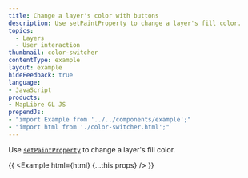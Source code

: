 ```yaml
---
title: Change a layer's color with buttons
description: Use setPaintProperty to change a layer's fill color.
topics:
  - Layers
  - User interaction
thumbnail: color-switcher
contentType: example
layout: example
hideFeedback: true
language:
- JavaScript
products:
- MapLibre GL JS
prependJs:
- "import Example from '../../components/example';"
- "import html from './color-switcher.html';"
---
```


Use [`setPaintProperty`](https://maplibre.org/maplibre-gl-js-docs/api/map/#map#setpaintproperty) to change a layer's fill color.

{{ <Example html={html} {...this.props} /> }}
